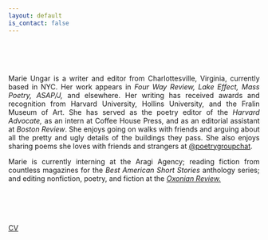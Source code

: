 ```yaml
---
layout: default
is_contact: false
---
```

<br>
<br>
<br>
<p align="justify">Marie Ungar is a writer and editor from Charlottesville, Virginia, currently based in NYC. Her work appears in <i>Four Way Review, Lake Effect, Mass Poetry, ASAP/J,</i> and elsewhere. Her writing has received awards and recognition from Harvard University, Hollins University, and the Fralin Museum of Art.  She has served as the poetry editor of the <i>Harvard Advocate,</i> as an intern at Coffee House Press, and as an editorial assistant at <i>Boston Review</i>. She enjoys going on walks with friends and arguing about all the pretty and ugly details of the buildings they pass. She also enjoys sharing poems she loves with friends and strangers at <a href="https://www.instagram.com/poetrygroupchat/" target="_blank">@poetrygroupchat</a>.</p>
<p align="justify">Marie is currently interning at the Aragi Agency; reading fiction from countless magazines for the <i>Best American Short Stories</i> anthology series; and editing nonfiction, poetry, and fiction at the <i><a href="https://oxonianreview.com/" target="_blank">Oxonian Review.</a></i></p>
<br>
<br>
<br>
<br>
<a href="MarieUngarCV.pdf" target="_blank">CV</a>
<br>
<br>